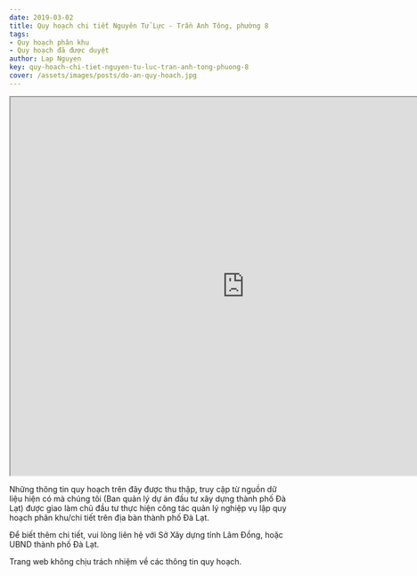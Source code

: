 ```yaml
---
date: 2019-03-02
title: Quy hoạch chi tiết Nguyên Tử Lực - Trần Anh Tông, phường 8
tags:
- Quy hoạch phân khu
- Quy hoạch đã được duyệt
author: Lap Nguyen
key: quy-hoach-chi-tiet-nguyen-tu-luc-tran-anh-tong-phuong-8
cover: /assets/images/posts/do-an-quy-hoach.jpg
---
```


<iframe src="https://drive.google.com/file/d/1mfJfwP7ZsKpxWWiHJS5cO6NTHx2x5Rqu/preview" width="840" height="680"></iframe>
<!--more-->

Những thông tin quy hoạch trên đây được thu thập, truy cập từ nguồn dữ liệu hiện có mà chúng tôi 
(Ban quản lý dự án đầu tư xây dựng thành phố Đà Lạt) được giao làm chủ đầu tư thực hiện công tác quản lý nghiệp vụ 
lập quy hoạch phân khu/chi tiết trên địa bàn thành phố Đà Lạt.

Để biết thêm chi tiết, vui lòng liên hệ với Sở Xây dựng tỉnh Lâm Đồng, hoặc UBND thành phố Đà Lạt.

Trang web không chịu trách nhiệm về các thông tin quy hoạch.